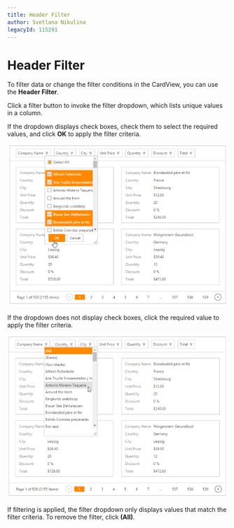 ```yaml
---
title: Header Filter
author: Svetlana Nikulina
legacyId: 115291
---
```

# Header Filter
To filter data or change the filter conditions in the CardView, you can use the **Header Filter**.

Click a filter button to invoke the filter dropdown, which lists unique values in a column.

If the dropdown displays check boxes, check them to select the required values, and click **OK** to apply the filter criteria.

![EUD_CardView_HeaderFilterCheckboxes](../../../images/img121536.png)

If the dropdown does not display check boxes, click the required value to apply the filter criteria.

![EUD_CardView_HeaderFilterList](../../../images/img121535.png)

If filtering is applied, the filter dropdown only displays values that match the filter criteria. To remove the filter, click **(All)**.